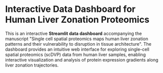 # Interactive Data Dashboard for Human Liver Zonation Proteomics

This is an interactive **Streamlit data dashboard** accompanying the manuscript "Single cell spatial proteomics maps human liver zonation patterns and their vulnerability to disruption in tissue architecture". The dashboard provides an intuitive web interface for exploring single-cell spatial proteomics (scDVP) data from human liver samples, enabling interactive visualization and analysis of protein expression gradients along liver zonation trajectories.